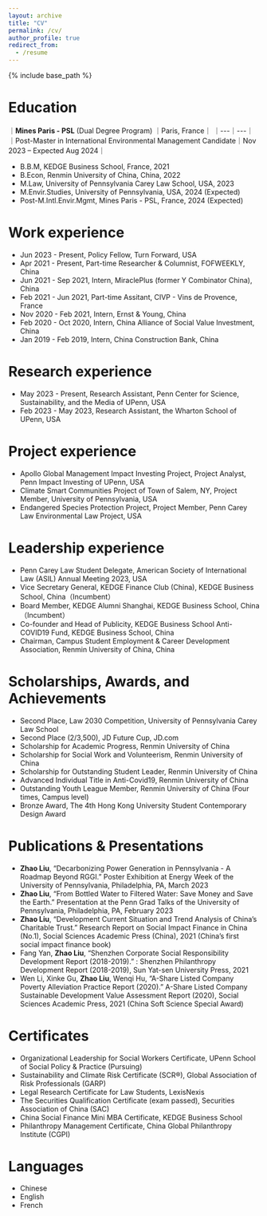 ```yaml
---
layout: archive
title: "CV"
permalink: /cv/
author_profile: true
redirect_from:
  - /resume
---
```


{% include base_path %}

Education
======
｜**Mines Paris - PSL** (Dual Degree Program) ｜Paris, France｜
｜---｜---｜
｜Post-Master in International Environmental Management Candidate｜Nov 2023 – Expected Aug 2024｜
* B.B.M, KEDGE Business School, France, 2021
* B.Econ, Renmin University of China, China, 2022
* M.Law, University of Pennsylvania Carey Law School, USA, 2023
* M.Envir.Studies, University of Pennsylvania, USA, 2024 (Expected)
* Post-M.Intl.Envir.Mgmt, Mines Paris - PSL, France, 2024 (Expected)


Work experience
======
* Jun 2023 - Present, Policy Fellow, Turn Forward, USA
* Apr 2021 - Present, Part-time Researcher & Columnist, FOFWEEKLY, China
* Jun 2021 - Sep 2021, Intern, MiraclePlus (former Y Combinator China), China
* Feb 2021 - Jun 2021, Part-time Assitant, CIVP - Vins de Provence, France
* Nov 2020 - Feb 2021, Intern, Ernst & Young, China
* Feb 2020 - Oct 2020, Intern, China Alliance of Social Value Investment, China
* Jan 2019 - Feb 2019, Intern, China Construction Bank, China

Research experience
======
* May 2023 - Present, Research Assistant, Penn Center for Science, Sustainability, and the Media of UPenn, USA
* Feb 2023 - May 2023, Research Assistant, the Wharton School of UPenn, USA

Project experience
======
* Apollo Global Management Impact Investing Project, Project Analyst, Penn Impact Investing of UPenn, USA
* Climate Smart Communities Project of Town of Salem, NY, Project Member, University of Pennsylvania, USA
* Endangered Species Protection Project, Project Member, Penn Carey Law Environmental Law Project, USA

Leadership experience
======
* Penn Carey Law Student Delegate, American Society of International Law (ASIL) Annual Meeting 2023, USA
* Vice Secretary General, KEDGE Finance Club (China), KEDGE Business School, China（Incumbent）
* Board Member, KEDGE Alumni Shanghai, KEDGE Business School, China（Incumbent）
* Co-founder and Head of Publicity, KEDGE Business School Anti-COVID19 Fund, KEDGE Business School, China
* Chairman, Campus Student Employment & Career Development Association, Renmin University of China, China

Scholarships, Awards, and Achievements
======
* Second Place, Law 2030 Competition, University of Pennsylvania Carey Law School
* Second Place (2/3,500), JD Future Cup, JD.com
* Scholarship for Academic Progress, Renmin University of China
* Scholarship for Social Work and Volunteerism, Renmin University of China
* Scholarship for Outstanding Student Leader, Renmin University of China
* Advanced Individual Title in Anti-Covid19, Renmin University of China
* Outstanding Youth League Member, Renmin University of China (Four times, Campus level)
* Bronze Award, The 4th Hong Kong University Student Contemporary Design Award

Publications & Presentations
======
* **Zhao Liu**, “Decarbonizing Power Generation in Pennsylvania - A Roadmap Beyond RGGI.” Poster Exhibition at Energy Week of the University of Pennsylvania, Philadelphia, PA, March 2023
* **Zhao Liu**, “From Bottled Water to Filtered Water: Save Money and Save the Earth.” Presentation at the Penn Grad Talks of the University of Pennsylvania, Philadelphia, PA, February 2023
* **Zhao Liu**, “Development Current Situation and Trend Analysis of China’s Charitable Trust.” Research Report on Social Impact Finance in China (No.1), Social Sciences Academic Press (China), 2021 (China’s first social impact finance book)
* Fang Yan, **Zhao Liu**, “Shenzhen Corporate Social Responsibility Development Report (2018-2019).” : Shenzhen Philanthropy Development Report (2018-2019), Sun Yat-sen University Press, 2021
* Wen Li, Xinke Gu, **Zhao Liu**, Wenqi Hu, “A-Share Listed Company Poverty Alleviation Practice Report (2020).” A-Share Listed Company Sustainable Development Value Assessment Report (2020), Social Sciences Academic Press, 2021 (China Soft Science Special Award)

Certificates
======
* Organizational Leadership for Social Workers Certificate, UPenn School of Social Policy & Practice (Pursuing)
* Sustainability and Climate Risk Certificate (SCR®), Global Association of Risk Professionals (GARP)
* Legal Research Certificate for Law Students, LexisNexis
* The Securities Qualification Certificate (exam passed), Securities Association of China (SAC)
* China Social Finance Mini MBA Certificate, KEDGE Business School
* Philanthropy Management Certificate, China Global Philanthropy Institute (CGPI)

Languages
======
* Chinese
* English
* French
